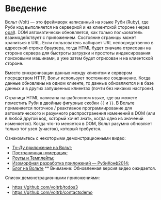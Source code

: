 Введение
=======

Вольт (Volt) — это фреймворк написанный на языке Руби (Ruby), где Руби код выполняется на серверной и на клиентской стороне (через [opal](https://github.com/opal/opal)). DOM автоматически обновляется, как только пользователь взаимодействует с приложением. Состояние страницы может храниться в URL. Если пользователь набирает URL непосредственно в адрессной строке браузера, тогда HTML будет сначала отрисован на стороне сервера для быстроты загрузки и простоты индексирования поисковыми машинами, а уже затем будет отрисован и на клиентской стороне.

Вместо синхронизации данных между клиентом и сервером посредством HTTP, Вольт использует постоянное соединение. Когда данные обновлены на одном клиенте, то данные обновляются и в базе данных и в других запущенных клиентах (почти без никаких настроек).

Страница HTML написана на шаблонном языке, где вы можете поместить Руби в двойные фигурные скобки ```{{```
 и ```}}```. В Вольте применяется поточное / реактивное программирование для автоматического и разумного распространения изменений в DOM (или в любой другой код, который хочет знать, когда одно из значений изменяется). Когда что-то меняется в DOM, Вольт разумно обновляет только тот узел (участок), который требуется.

Ознакомьтесь с некоторыми демонстрационными видео:
* [Ту-Ду приложение на Вольт](https://www.youtube.com/watch?v=Tg-EtRnMz7o);
* [Постраничная нумерация](https://www.youtube.com/watch?v=1uanfzMLP9g);
* [Роуты и Темплейты](https://www.youtube.com/watch?v=1yNMP3XR6jU);
* [Изоморфная разработка приложений — РубиКонф2014](https://www.youtube.com/watch?v=7i6AL7Walc4);
* [Блог на Вольте](https://www.youtube.com/watch?v=c478sMlhx1o) ** Внимание: Обновленная версия видео ожидается.

Список демонстрационными приложениями:
* https://github.com/voltrb/todos3
* https://github.com/voltrb/contactsdemo